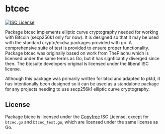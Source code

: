 btcec
=====

[![ISC License](http://img.shields.io/badge/license-ISC-blue.svg)](http://Copyfree.org)

Package btcec implements elliptic curve cryptography needed for working with
Bitcoin (secp256k1 only for now). It is designed so that it may be used with
the standard crypto/ecdsa packages provided with go.  A comprehensive suite
of test is provided to ensure proper functionality.  Package btcec was
originally based on work from ThePiachu which is licensed under the same terms
as Go, but it has signficantly diverged since then.  The btcsuite developers
original is licensed under the liberal ISC license.

Although this package was primarily written for btcd and adapted to pktd, it
has intentionally been designed so it can be used as a standalone package for
any projects needing to use secp256k1 elliptic curve cryptography.

## License

Package btcec is licensed under the [Copyfree](http://Copyfree.org) ISC
License, except for `btcec.go` and `btcec_test.go`, which are licensed
under the same license as Go.
